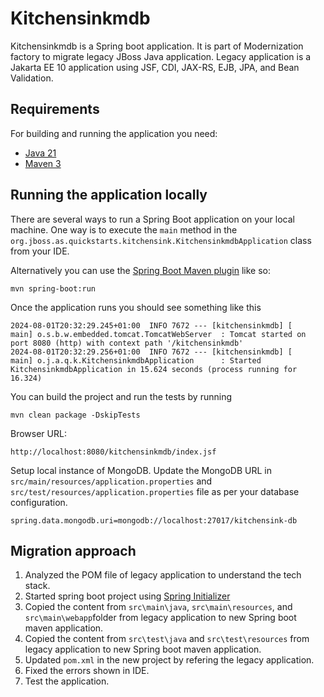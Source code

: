 # Kitchensinkmdb 

Kitchensinkmdb is a Spring boot application. It is part of Modernization factory to migrate legacy JBoss Java application. 
Legacy application is a Jakarta EE 10 application using JSF, CDI, JAX-RS, EJB, JPA, and Bean Validation.

## Requirements

For building and running the application you need:

- [Java 21](https://www.oracle.com/uk/java/technologies/downloads/#java21)
- [Maven 3](https://maven.apache.org)

## Running the application locally

There are several ways to run a Spring Boot application on your local machine. One way is to execute the `main` method in the `org.jboss.as.quickstarts.kitchensink.KitchensinkmdbApplication` class from your IDE.

Alternatively you can use the [Spring Boot Maven plugin](https://docs.spring.io/spring-boot/docs/current/reference/html/build-tool-plugins-maven-plugin.html) like so:


```shell
mvn spring-boot:run
```
Once the application runs you should see something like this

```
2024-08-01T20:32:29.245+01:00  INFO 7672 --- [kitchensinkmdb] [           main] o.s.b.w.embedded.tomcat.TomcatWebServer  : Tomcat started on port 8080 (http) with context path '/kitchensinkmdb'
2024-08-01T20:32:29.256+01:00  INFO 7672 --- [kitchensinkmdb] [           main] o.j.a.q.k.KitchensinkmdbApplication      : Started KitchensinkmdbApplication in 15.624 seconds (process running for 16.324)

```

You can build the project and run the tests by running
```shell
mvn clean package -DskipTests
```


Browser URL:
```
http://localhost:8080/kitchensinkmdb/index.jsf
```

Setup local instance of MongoDB. 
Update the MongoDB URL in `src/main/resources/application.properties` and `src/test/resources/application.properties` file as per your database configuration.

```
spring.data.mongodb.uri=mongodb://localhost:27017/kitchensink-db
```


## Migration approach 
1. Analyzed the POM file of legacy application to understand the tech stack.
2. Started spring boot project using [Spring Initializer](https://start.spring.io/)
3. Copied the content from `src\main\java`, `src\main\resources`, and `src\main\webapp`folder from legacy application to new Spring boot maven application.
4. Copied the content from `src\test\java` and `src\test\resources` from legacy application to new Spring boot maven application.
5. Updated `pom.xml` in the new project by refering the legacy application. 
6. Fixed the errors shown in IDE. 
7. Test the application. 